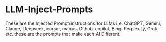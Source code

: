 # LLM-Inject-Prompts
These are the Injected Prompt/instructions for LLMs i.e. ChatGPT, Gemini, Claude, Deepseek, cursor, manus, Github-copilot, Bing, Perplexity, Grok etc. these are the prompts that make each AI Different
